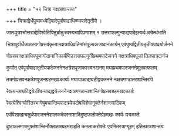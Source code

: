 +++
title = "५२ चित्रा नक्षत्रशान्तयः"

+++
चित्राद्येर्धेपुष्यमध्येद्विपादेपूर्वाषाढाधिष्ण्यपादेतृतीये ।

जातःपुत्रश्चोत्तराद्येविश्वेतिपितुर्भ्रातुःस्वस्यचापिप्रणाशम् १ उत्तराफल्गुन्याद्यपादेइत्यर्थःअत्रेत्थंभाति

चित्रापूर्वार्धेजातस्यगोप्रसवंकृत्वानक्षत्राधिप्रतिमांसंपूज्यअजादानंकार्यम् एवंपुष्यद्वितीयतृतीयपादयोर्जनने

गोप्रसवनक्षत्राधिपपूजागोदानानिकार्यणिउत्तराफल्गुनीप्रथमपादेजनने नक्षत्राधिपपूजां तिलपात्रदानंच

कुर्यात् एवंपूर्वाषाढातृतीयपादेजननेनक्षत्रेशपूजाकाञ्चनदानम् मघाप्रथमपादजननेमूलवत्फलम्

तत्रगोप्रसवनक्षत्रेशपूजनग्रहमखाःकार्याः मघायाआद्यघटीद्वयजनने नक्षत्रगण्डातरशान्तिरपि

रेवत्यन्त्यघटिद्वयेऽश्विन्याद्यद्वयेजननेनक्षत्रगण्डान्तशान्तिगोप्रसवग्रहमखाःकार्यः

रेवत्येश्विन्योरितरभागेषुमघान्तिमपादत्रयेचदोषविशेषानुक्तेर्नशान्त्यादिकम्

एवंविशाखाचतुर्थपादजननेशालकदेवरनाशादिदुष्टफलोक्तेर्ग्रहमखः कार्यः यत्रकाले

दुष्टफलमात्रमुक्तंशान्तिर्नोक्तातत्रग्रहमखइति कमलाकरोक्तेः एवमितरत्राप्यूहम् इतिनक्षत्रशान्तयः
